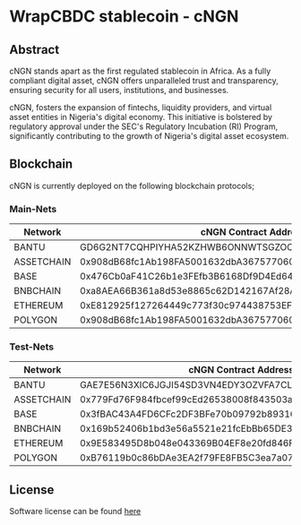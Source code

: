 # WrapCBDC stablecoin - cNGN
## Abstract
cNGN stands apart as the first regulated stablecoin in Africa. As a fully compliant digital asset, cNGN offers unparalleled trust and transparency, ensuring security for all users, institutions, and businesses.

cNGN, fosters the expansion of fintechs, liquidity providers, and virtual asset entities in Nigeria's digital economy. This initiative is bolstered by regulatory approval under the SEC's Regulatory Incubation (RI) Program, significantly contributing to the growth of Nigeria's digital asset ecosystem.

## Blockchain
cNGN is currently deployed on the following blockchain protocols;


### Main-Nets

| Network | cNGN Contract Address |
| ------- | ---------------------- |
| BANTU   | GD6G2NT7CQHPIYHA52KZHWB6ONNWTSGZOOLTRLRASENM2VWSF6CHYFRX |
| ASSETCHAIN   | 0x908dB68fc1Ab198FA5001632dbA3675770602206 |
| BASE       | 0x476Cb0aF41C26b1e3FEfb3B6168Df9D4Ed644a9a           |
| BNBCHAIN   | 0xa8AEA66B361a8d53e8865c62D142167Af28Af058           |
| ETHEREUM   | 0xE812925f127264449c773f30c974438753EF6772           |
| POLYGON    | 0x908dB68fc1Ab198FA5001632dbA3675770602206          |

### Test-Nets

| Network    | cNGN Contract Address                                |
| ---------- | ---------------------------------------------------- |
| BANTU      | GAE7E56N3XIC6JGJI54SD3VN4EDY3OZVFA7CLHXAMMTHLU4LIFYJMFSI |
| ASSETCHAIN | 0x779Fd76F984fbcef99cEd26538008f843503ab6e           |
| BASE       | 0x3fBAC43A4FD6CFc2DF3BFe70b09792b8931627B6           |
| BNBCHAIN   | 0x169b52406b1bd3e56a5521e21fcEbBb65DE30F79           |
| ETHEREUM   | 0x9E583495D8b048e043369B04EF8e20fd846Fe635           |
| POLYGON    | 0xB76119b0c86bDAe3EA2f79FE8FB5C3ea7a076569          |


## License
Software license can be found [here](https://github.com/wrappedcbdc/stablecoin/blob/main/LICENSE)